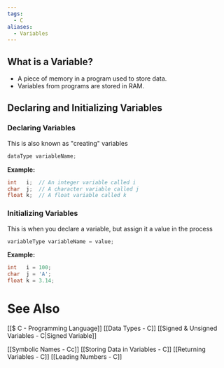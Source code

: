 ```yaml
---
tags:
  - C
aliases:
  - Variables
---
```

## What is a Variable?
- A piece of memory in a program used to store data.
- Variables from programs are stored in RAM.

## Declaring and Initializing Variables
### Declaring Variables
This is also known as "creating" variables
```c
dataType variableName;
```

**Example:**
```c
int   i;  // An integer variable called i
char  j;  // A character variable called j
float k;  // A float variable called k
```
### Initializing Variables
This is when you declare a variable, but assign it a value in the process
```c
variableType variableName = value;
```
**Example:**
```c showlinenumbers
int   i = 100;
char  j = 'A';
float k = 3.14; 
```

# See Also
[[$ C - Programming Language]]
[[Data Types - C]]
[[Signed & Unsigned Variables - C|Signed Variable]]

[[Symbolic Names - Cc]]
[[Storing Data in Variables - C]]
[[Returning Variables - C]]
[[Leading Numbers - C]]